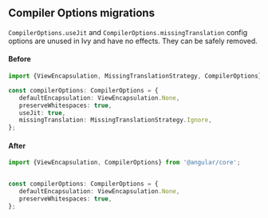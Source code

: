 ## Compiler Options migrations

`CompilerOptions.useJit` and `CompilerOptions.missingTranslation` config options are unused in Ivy and have no effects. They can be safely removed.

#### Before

```ts
import {ViewEncapsulation, MissingTranslationStrategy, CompilerOptions} from '@angular/core';

const compilerOptions: CompilerOptions = {
   defaultEncapsulation: ViewEncapsulation.None,
   preserveWhitespaces: true,
   useJit: true,
   missingTranslation: MissingTranslationStrategy.Ignore,
};
```

#### After

```ts
import {ViewEncapsulation, CompilerOptions} from '@angular/core';


const compilerOptions: CompilerOptions = {
   defaultEncapsulation: ViewEncapsulation.None,
   preserveWhitespaces: true,
};
```
